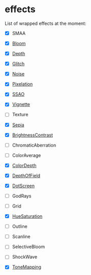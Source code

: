 # effects

List of wrapped effects at the moment:

- [x] SMAA

- [x] [Bloom](https://github.com/react-spring/react-postprocessing/blob/src/effects/Bloom.tsx)
- [x] [Depth](https://github.com/react-spring/react-postprocessing/blob/src/effects/Depth.tsx)
- [x] [Glitch](https://github.com/react-spring/react-postprocessing/blob/src/effects/Glitch.tsx)
- [x] [Noise](https://github.com/react-spring/react-postprocessing/blob/src/effects/Noise.tsx)
- [x] [Pixelation](https://github.com/react-spring/react-postprocessing/blob/src/effects/Pixelation.tsx)
- [x] [SSAO](https://github.com/react-spring/react-postprocessing/blob/src/effects/SSAO.tsx)
- [x] [Vignette](https://github.com/react-spring/react-postprocessing/blob/master/src/effects/Vignette.tsx)
- [ ] Texture
- [x] [Sepia](https://github.com/react-spring/react-postprocessing/blob/master/src/effects/Sepia.tsx)
- [x] [BrightnessContrast](https://github.com/react-spring/react-postprocessing/blob/master/src/effects/BrightnessContrast.tsx)
- [ ] ChromaticAberration
- [ ] ColorAverage
- [x] [ColorDepth](https://github.com/react-spring/react-postprocessing/blob/master/src/effects/ColorDepth.tsx)
- [x] [DepthOfField](https://github.com/react-spring/react-postprocessing/blob/master/src/effects/DepthOfField.tsx)
- [x] [DotScreen](https://github.com/react-spring/react-postprocessing/blob/master/src/effects/DotScreen.tsx)
- [ ] GodRays
- [ ] Grid
- [x] [HueSaturation](https://github.com/react-spring/react-postprocessing/blob/master/src/effects/HueSaturation.tsx)
- [ ] Outline
- [ ] Scanline
- [ ] SelectiveBloom
- [ ] ShockWave
- [x] [ToneMapping](https://github.com/react-spring/react-postprocessing/blob/master/src/effects/ToneMapping.tsx)

